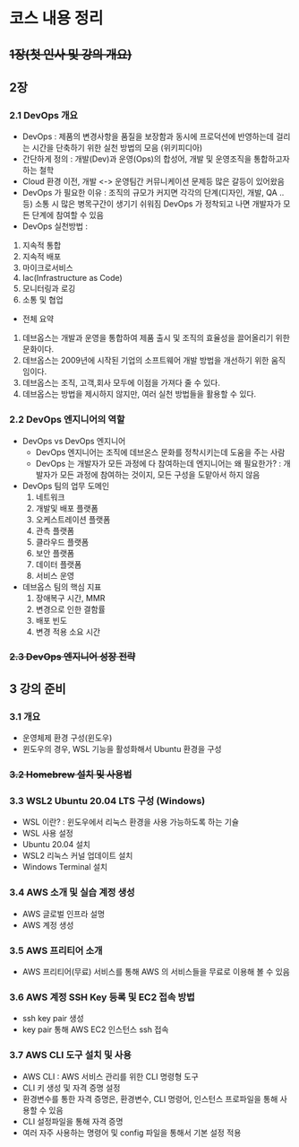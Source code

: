 # 코스 내용 정리

## ~~1장(첫 인사 및 강의 개요)~~
## 2장
### 2.1 DevOps 개요
* DevOps :
  제품의 변경사항을 품질을 보장함과 동시에 프로덕션에 반영하는데 걸리는 시간을 단축하기 위한 실천 방법의 모음
  (위키피디아)
* 간단하게 정의 : 개발(Dev)과 운영(Ops)의 합성어, 개발 및 운영조직을 통합하고자 하는 철학
* Cloud 환경 이전, 개발 <-> 운영팀간 커뮤니케이션 문제등 많은 갈등이 있어왔음
* DevOps 가 필요한 이유 : 조직의 규모가 커지면 각각의 단계(디자인, 개발, QA .. 등) 소통 시 많은 병목구간이 생기기 쉬워짐
  DevOps 가 정착되고 나면 개발자가 모든 단계에 참여할 수 있음
* DevOps 실천방법 :
1. 지속적 통합
2. 지속적 배포
3. 마이크로서비스
4. Iac(Infrastructure as Code)
5. 모니터링과 로깅
6. 소통 및 협업

* 전체 요약
1. 데브옵스는 개발과 운영을 통합하여 제품 출시 및 조직의 효율성을 끌어올리기 위한 문화이다.
2. 데브옵스는 2009년에 시작된 기업의 소프트웨어 개발 방법을 개선하기 위한 움직임이다.
3. 데브옵스는 조직, 고객,회사 모두에 이점을 가져다 줄 수 있다.
4. 데브옵스는 방법을 제시하지 않지만, 여러 실천 방법들을 활용할 수 있다.

### 2.2 DevOps 엔지니어의 역할
* DevOps vs DevOps 엔지니어
    * DevOps 엔지니어는 조직에 데브온스 문화를 정착시키는데 도움을 주는 사람
    * DevOps 는 개발자가 모든 과정에 다 참여하는데 엔지니어는 왜 필요한가? : 개발자가 모든 과정에 참여하는 것이지, 모든 구성을 도맡아서 하지 않음
* DevOps 팀의 업무 도메인
    1. 네트워크
    2. 개발및 배포 플랫폼
    3. 오케스트레이션 플랫폼
    4. 관측 플랫폼
    5. 클라우드 플랫폼
    6. 보안 플랫폼
    7. 데이터 플랫폼
    8. 서비스 운영
* 데브옵스 팀의 핵심 지표
    1. 장애복구 시간, MMR
    2. 변경으로 인한 결함률
    3. 배포 빈도
    4. 변경 적용 소요 시간

### ~~2.3 DevOps 엔지니어 성장 전략~~

## 3 강의 준비
### 3.1 개요
* 운영체제 환경 구성(윈도우)
* 윈도우의 경우, WSL 기능을 활성화해서 Ubuntu 환경을 구성

### ~~3.2 Homebrew 설치 및 사용법~~
### 3.3 WSL2 Ubuntu 20.04 LTS 구성 (Windows)
* WSL 이란? : 윈도우에서 리눅스 환경을 사용 가능하도록 하는 기슐
* WSL 사용 설정
* Ubuntu 20.04 설치
* WSL2 리눅스 커널 업데이트 설치
* Windows Terminal 설치

### 3.4 AWS 소개 및 실습 계정 생성
* AWS 글로벌 인프라 설명
* AWS 계정 생성

### 3.5 AWS 프리티어 소개
* AWS 프리티어(무료) 서비스를 통해 AWS 의 서비스들을 무료로 이용해 볼 수 있음

### 3.6 AWS 계정 SSH Key 등록 및 EC2 접속 방법
* ssh key pair 생성
* key pair 통해 AWS EC2 인스턴스 ssh 접속

### 3.7 AWS CLI 도구 설치 및 사용
* AWS CLI : AWS 서비스 관리를 위한 CLI 명령형 도구
* CLI 키 생성 및 자격 증명 설정
* 환경변수를 통한 자격 증명은, 환경변수, CLI 명령어, 인스턴스 프로파일을 통해 사용할 수 있음
* CLI 설정파일을 통해 자격 증명
* 여러 자주 사용하는 명령어 및 config 파일을 통해서 기본 설정 적용
